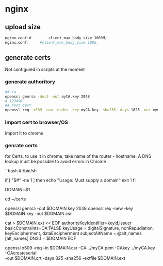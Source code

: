 # nginx

## upload size

```bash
nginx.conf:#        client_max_body_size 1000M;
nginx.conf:		#client_max_body_size 100G;
```

## generate certs

Not configured in scripts at the moment

### generate authoritory

```bash
## ca
openssl genrsa -des3 -out myCA.key 2048
# 123456
## root cert
openssl req -x509 -new -nodes -key myCA.key -sha256 -days 1825 -out myCA.pem
```

### import cert to browser/OS

Import it to chrome

### genrate certs

for Certs, to use it in chrome, take name of the router - hostname. A DNS lookup must be possible to avoid errors in Chrome

``bash
#!/bin/sh

if [ "$#" -ne 1 ]
then
  echo "Usage: Must supply a domain"
  exit 1
fi

DOMAIN=$1

cd ~/certs

openssl genrsa -out $DOMAIN.key 2048
openssl req -new -key $DOMAIN.key -out $DOMAIN.csr

cat > $DOMAIN.ext << EOF
authorityKeyIdentifier=keyid,issuer
basicConstraints=CA:FALSE
keyUsage = digitalSignature, nonRepudiation, keyEncipherment, dataEncipherment
subjectAltName = @alt_names
[alt_names]
DNS.1 = $DOMAIN
EOF

openssl x509 -req -in $DOMAIN.csr -CA ../myCA.pem -CAkey ../myCA.key -CAcreateserial \
-out $DOMAIN.crt -days 825 -sha256 -extfile $DOMAIN.ext
```